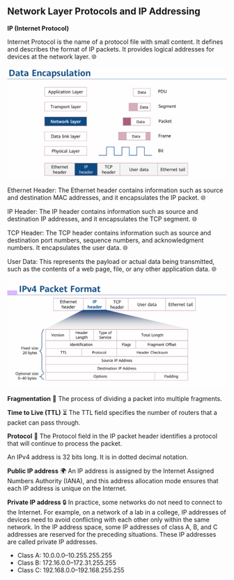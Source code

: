 ## Network Layer Protocols and IP Addressing

**IP (Internet Protocol)**

Internet Protocol is the name of a protocol file with small content. It defines and describes the format of IP packets. It provides logical addresses for devices at the network layer. 🌐

![Data Encapsulation](./Images/dataEncapsulation.png)

Ethernet Header: The Ethernet header contains information such as source and destination MAC addresses, and it encapsulates the IP packet. 🌐

IP Header: The IP header contains information such as source and destination IP addresses, and it encapsulates the TCP segment. 🌐

TCP Header: The TCP header contains information such as source and destination port numbers, sequence numbers, and acknowledgment numbers. It encapsulates the user data. 🌐

User Data: This represents the payload or actual data being transmitted, such as the contents of a web page, file, or any other application data. 🌐

![IPv4 Packet](./Images/IPv4_packet.png)

**Fragmentation** 🧩
The process of dividing a packet into multiple fragments.

**Time to Live (TTL)** ⏳
The TTL field specifies the number of routers that a packet can pass through.

**Protocol** 📜
The Protocol field in the IP packet header identifies a protocol that will continue to process the packet.

An IPv4 address is 32 bits long. It is in dotted decimal notation.

**Public IP address** 🌍
An IP address is assigned by the Internet Assigned Numbers Authority (IANA), and this address allocation mode ensures that each IP address is unique on the Internet.

**Private IP address** 🔒
In practice, some networks do not need to connect to the Internet. For example, on a network of a lab in a college, IP addresses of devices need to avoid conflicting with each other only within the same network. In the IP address space, some IP addresses of class A, B, and C addresses are reserved for the preceding situations. These IP addresses are called private IP addresses.

- Class A: 10.0.0.0–10.255.255.255
- Class B: 172.16.0.0–172.31.255.255
- Class C: 192.168.0.0–192.168.255.255